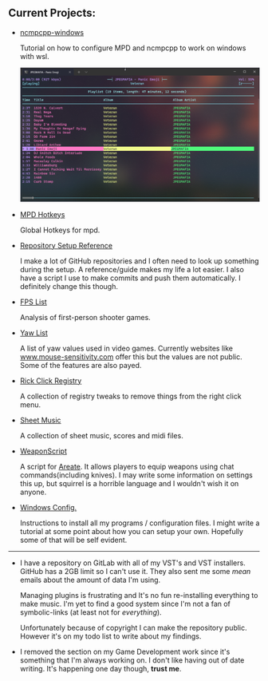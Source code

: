 ## Current Projects:

- [ncmpcpp-windows](https://github.com/zX3no/ncmpcppOnWindows)

  Tutorial on how to configure MPD and ncmpcpp to work on windows with wsl.

  ![](https://github.com/zX3no/zX3no/blob/main/Images/ncmpcpp.png?raw=true)

- [MPD Hotkeys](https://github.com/zX3no/MPDHotkeys)

  Global Hotkeys for mpd.

- [Repository Setup Reference](https://github.com/zX3no/zX3no/blob/main/Writing/Repo%20Setup.md)

  I make a lot of GitHub repositories and I often need to look up something during the setup. A reference/guide makes my life a lot easier. I also have a script I use to make commits and push them automatically. I definitely change this though.

- [FPS List](https://github.com/zX3no/zX3no/blob/main/Writing/FPS%20List.md)

  Analysis of first-person shooter games.

- [Yaw List](https://github.com/zX3no/zX3no/blob/main/Writing/Yaw%20List.md)

  A list of yaw values used in video games. Currently websites like www.mouse-sensitivity.com offer this but the values are not public. Some of the features are also payed.

- [Rick Click Registry](https://github.com/zX3no/RightClickRegistry)

  A collection of registry tweaks to remove things from the right click menu.

- [Sheet Music](https://github.com/zX3no/SheetMusic)

  A collection of sheet music, scores and midi files.

- [WeaponScript](https://github.com/zX3no/WeaponScript)

  A script for [Areate](https://steamcommunity.com/sharedfiles/filedetails/?id=823181241). It allows players to equip weapons using chat commands(including knives). I may write some information on settings this up, but squirrel is a horrible language and I wouldn't wish it on anyone. 

- [Windows Config.](https://github.com/zX3no/zX3no/blob/main/Writing/Windows%20Config.md) 

  Instructions to install all my programs / configuration files. I might write a tutorial at some point about how you can setup your own. Hopefully some of that will be self evident. 

---

- I have a repository on GitLab with all of my VST's and VST installers. GitHub has a 2GB limit so I can't use it. They also sent me some _mean_ emails about the amount of data I'm using.

  Managing plugins is frustrating and It's no fun re-installing everything to make music. I'm yet to find a good system since I'm not a fan of symbolic-links (at least not for _everything_).

  Unfortunately because of copyright I can make the repository public. However it's on my todo list to write about my findings. 

- I removed the section on my Game Development work since it's something that I'm always working on. I don't like having out of date writing. It's happening one day though, **trust me**.